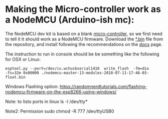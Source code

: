 # Making the Micro-controller work as a NodeMCU (Arduino-ish mc):

The NodeMCU dev kit is based on a blank [micro-controller](https://internetofthingsagenda.techtarget.com/definition/microcontroller), so we first need to tell it it should work as a NodeMCU firmware. Download the [*.bin](https://github.com/felixbanguera/iot-medellin-nodemcu-blynk-1/blob/step_1/assets/installation/nodemcu-master-13-modules-2018-07-11-17-46-03-float.bin) file from the repository, and install following the recommendations on the [docs](https://nodemcu.readthedocs.io/en/master/en/flash/) page.

The instruction to run in console should be be something like the following for OSX or Linux:

    esptool.py --port=/dev/cu.wchusbserial1410  write_flash  -fm=dio
    -fs=32m 0x00000 ./nodemcu-master-13-modules-2018-07-11-17-46-03-float.bin


Windows Flashing option:
https://randomnerdtutorials.com/flashing-nodemcu-firmware-on-the-esp8266-using-windows/


Note: to listo ports in linux 
	ls -l /dev/tty*


Note2: Permission sudo chmod -R 777 /dev/ttyUSB0